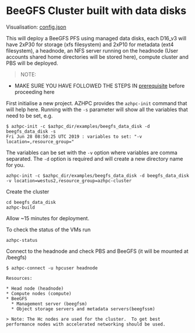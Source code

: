 # BeeGFS Cluster built with data disks 

Visualisation: [config.json](https://azurehpc.azureedge.net/?o=https://raw.githubusercontent.com/Azure/azurehpc/master/examples/beegfs_data_disk/config.json)

This will deploy a BeeGFS PFS using managed data disks, each D16_v3 will have 2xP30 for storage (xfs filesystem) and 2xP10 for metadata (ext4 filesystem), a headnode, an NFS server running on the headnode (User accounts shared home directories will be stored here), compute cluster and PBS will be deployed.

>NOTE:
- MAKE SURE YOU HAVE FOLLOWED THE STEPS IN [prerequisite](../../tutorials/prerequisites.md) before proceeding here

First initialise a new project.  AZHPC provides the `azhpc-init` command that will help here.  Running with the `-s` parameter will show all the variables that need to be set, e.g.

```
$ azhpc-init -c $azhpc_dir/examples/beegfs_data_disk -d beegfs_data_disk -s
Fri Jun 28 08:50:25 UTC 2019 : variables to set: "-v location=,resource_group="
```

The variables can be set with the `-v` option where variables are comma separated.  The `-d` option is required and will create a new directory name for you.

```
azhpc-init -c $azhpc_dir/examples/beegfs_data_disk -d beegfs_data_disk -v location=westus2,resource_group=azhpc-cluster
```

Create the cluster

```
cd beegfs_data_disk
azhpc-build
```

Allow ~15 minutes for deployment.

To check the status of the VMs run
```
azhpc-status
```
Connect to the headnode and check PBS and BeeGFS (it will be mounted at /beegfs)

```
$ azhpc-connect -u hpcuser headnode

Resources:

* Head node (headnode)
* Compute nodes (compute)
* BeeGFS
  * Management server (beegfsm)
  * Object storage servers and metadata servers(beegfssm)

> Note: The Hc nodes are used for the cluster.  To get best performance nodes with accelerated networking should be used.

